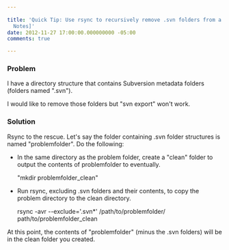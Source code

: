 ```yaml
---
 
title: 'Quick Tip: Use rsync to recursively remove .svn folders from a directory [Field
  Notes]'
date: 2012-11-27 17:00:00.000000000 -05:00
comments: true

---
```

### Problem
I have a directory structure that contains Subversion metadata folders (folders named ".svn").

I would like to remove those folders but "svn export" won't work.

### Solution

Rsync to the rescue. Let's say the folder containing .svn folder structures is named "problemfolder". Do the following:

* In the same directory as the problem folder, create a "clean" folder to output the contents of problemfolder to eventually.

	"mkdir problemfolder_clean"
	
* Run rsync, excluding .svn folders and their contents, to copy the problem directory to the clean directory.

	rsync -avr --exclude='.svn*' /path/to/problemfolder/ path/to/problemfolder_clean
	
At this point, the contents of "problemfolder" (minus the .svn folders) will be in the clean folder you created.
